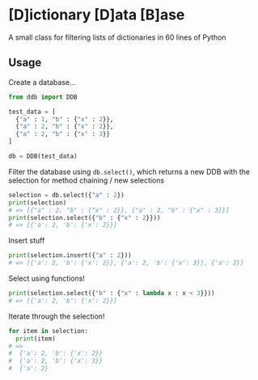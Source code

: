# [D]ictionary [D]ata [B]ase

A small class for filtering lists of dictionaries in 60 lines of Python

## Usage

Create a database...

```python
from ddb import DDB

test_data = [
  {"a" : 1, "b" : {"x" : 2}}, 
  {"a" : 2, "b" : {"x" : 2}},
  {"a" : 2, "b" : {"x" : 3}}
]

db = DDB(test_data)
```

Filter the database using `db.select()`, which returns 
a new DDB with the selection for method chaining / new selections

```python
selection = db.select({"a" : 2})
print(selection)
# => [{"a" : 2, "b" : {"x" : 2}}, {"a" : 2, "b" : {"x" : 3}}]
print(selection.select({"b" : {"x" : 2}}))
# => [{'a': 2, 'b': {'x': 2}}]

```

Insert stuff 

```python
print(selection.insert({"a" : 2}))
# => [{'a': 2, 'b': {'x': 2}}, {'a': 2, 'b': {'x': 3}}, {'a': 2}]

```

Select using functions!


```python
print(selection.select({"b" : {"x" : lambda x : x < 3}}))
# => [{'a': 2, 'b': {'x': 2}}]
```

Iterate through the selection!

```python
for item in selection:
  print(item)
# =>
#  {'a': 2, 'b': {'x': 2}}
#  {'a': 2, 'b': {'x': 3}}
#  {'a': 2}
```
